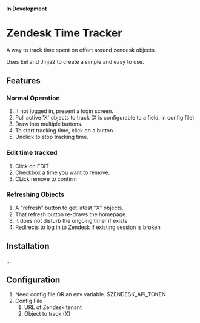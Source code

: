 #### In Development
# Zendesk Time Tracker

A way to track time spent on effort around zendesk objects.

Uses Eel and Jinja2 to create a simple and easy to use. 


## Features

### Normal Operation

1. If not logged in, present a login screen.
2. Pull active 'X' objects to track (X is configurable to a field, in config file)
3. Draw into multiple buttons.
4. To start tracking time, click on a button.
5. Unclick to stop tracking time.

### Edit time tracked

1. Click on EDIT
2. Checkbox a time you want to remove.
3. CLick remove to confirm

### Refreshing Objects

1. A "refresh" button to get latest "X" objects.
2. That refresh button re-draws the homepage.
3. It does not disturb the ongoing timer if exists
4. Redirects to log in to Zendesk if existing session is broken

## Installation

...

## Configuration

1. Need config file OR an env variable. $ZENDESK_API_TOKEN
2. Config File
    1. URL of Zendesk tenant
    2. Object to track (X)